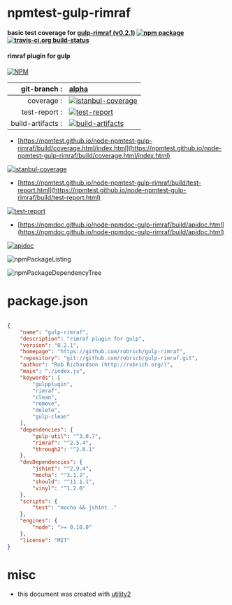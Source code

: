 # npmtest-gulp-rimraf

#### basic test coverage for  [gulp-rimraf (v0.2.1)](https://github.com/robrich/gulp-rimraf)  [![npm package](https://img.shields.io/npm/v/npmtest-gulp-rimraf.svg?style=flat-square)](https://www.npmjs.org/package/npmtest-gulp-rimraf) [![travis-ci.org build-status](https://api.travis-ci.org/npmtest/node-npmtest-gulp-rimraf.svg)](https://travis-ci.org/npmtest/node-npmtest-gulp-rimraf)

#### rimraf plugin for gulp

[![NPM](https://nodei.co/npm/gulp-rimraf.png?downloads=true&downloadRank=true&stars=true)](https://www.npmjs.com/package/gulp-rimraf)

| git-branch : | [alpha](https://github.com/npmtest/node-npmtest-gulp-rimraf/tree/alpha)|
|--:|:--|
| coverage : | [![istanbul-coverage](https://npmtest.github.io/node-npmtest-gulp-rimraf/build/coverage.badge.svg)](https://npmtest.github.io/node-npmtest-gulp-rimraf/build/coverage.html/index.html)|
| test-report : | [![test-report](https://npmtest.github.io/node-npmtest-gulp-rimraf/build/test-report.badge.svg)](https://npmtest.github.io/node-npmtest-gulp-rimraf/build/test-report.html)|
| build-artifacts : | [![build-artifacts](https://npmtest.github.io/node-npmtest-gulp-rimraf/glyphicons_144_folder_open.png)](https://github.com/npmtest/node-npmtest-gulp-rimraf/tree/gh-pages/build)|

- [https://npmtest.github.io/node-npmtest-gulp-rimraf/build/coverage.html/index.html](https://npmtest.github.io/node-npmtest-gulp-rimraf/build/coverage.html/index.html)

[![istanbul-coverage](https://npmtest.github.io/node-npmtest-gulp-rimraf/build/screenCapture.buildCi.browser.%252Ftmp%252Fbuild%252Fcoverage.lib.html.png)](https://npmtest.github.io/node-npmtest-gulp-rimraf/build/coverage.html/index.html)

- [https://npmtest.github.io/node-npmtest-gulp-rimraf/build/test-report.html](https://npmtest.github.io/node-npmtest-gulp-rimraf/build/test-report.html)

[![test-report](https://npmtest.github.io/node-npmtest-gulp-rimraf/build/screenCapture.buildCi.browser.%252Ftmp%252Fbuild%252Ftest-report.html.png)](https://npmtest.github.io/node-npmtest-gulp-rimraf/build/test-report.html)

- [https://npmdoc.github.io/node-npmdoc-gulp-rimraf/build/apidoc.html](https://npmdoc.github.io/node-npmdoc-gulp-rimraf/build/apidoc.html)

[![apidoc](https://npmdoc.github.io/node-npmdoc-gulp-rimraf/build/screenCapture.buildCi.browser.%252Ftmp%252Fbuild%252Fapidoc.html.png)](https://npmdoc.github.io/node-npmdoc-gulp-rimraf/build/apidoc.html)

![npmPackageListing](https://npmtest.github.io/node-npmtest-gulp-rimraf/build/screenCapture.npmPackageListing.svg)

![npmPackageDependencyTree](https://npmtest.github.io/node-npmtest-gulp-rimraf/build/screenCapture.npmPackageDependencyTree.svg)



# package.json

```json

{
    "name": "gulp-rimraf",
    "description": "rimraf plugin for gulp",
    "version": "0.2.1",
    "homepage": "https://github.com/robrich/gulp-rimraf",
    "repository": "git://github.com/robrich/gulp-rimraf.git",
    "author": "Rob Richardson (http://robrich.org/)",
    "main": "./index.js",
    "keywords": [
        "gulpplugin",
        "rimraf",
        "clean",
        "remove",
        "delete",
        "gulp-clean"
    ],
    "dependencies": {
        "gulp-util": "^3.0.7",
        "rimraf": "^2.5.4",
        "through2": "^2.0.1"
    },
    "devDependencies": {
        "jshint": "^2.9.4",
        "mocha": "^3.1.2",
        "should": "^11.1.1",
        "vinyl": "^1.2.0"
    },
    "scripts": {
        "test": "mocha && jshint ."
    },
    "engines": {
        "node": ">= 0.10.0"
    },
    "license": "MIT"
}
```



# misc
- this document was created with [utility2](https://github.com/kaizhu256/node-utility2)
